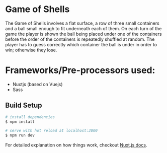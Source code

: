# Game of Shells

The Game of Shells involves a flat surface, a row of three small containers and a ball small enough to fit underneath each of them. On each turn of the game the player is shown the ball being placed under one of the containers before the order of the containers is repeatedly shuffled at random. The player has to guess correctly which container the ball is under in order to win; otherwise they lose.


# Frameworks/Pre-processors used:
- Nuxtjs (based on Vuejs)
- Sass

## Build Setup

``` bash
# install dependencies
$ npm install

# serve with hot reload at localhost:3000
$ npm run dev
```

For detailed explanation on how things work, checkout [Nuxt.js docs](https://nuxtjs.org).

